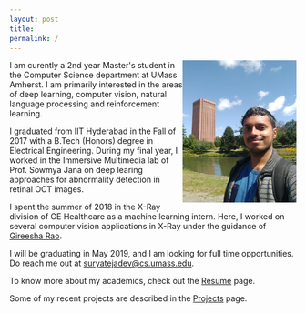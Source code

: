 ```yaml
---
layout: post
title: 
permalink: /
---
```


<img style="float" align="right" width="200" height="250" src="images/profile-pic.jpg">

I am curently a 2nd year Master's student in the Computer Science department at UMass Amherst. I am primarily interested in the areas of deep learning, computer vision, natural language processing and reinforcement learning.  

I graduated from IIT Hyderabad in the Fall of 2017 with a B.Tech (Honors) degree in Electrical Engineering. During my final year, I worked in the Immersive Multimedia lab of Prof. Sowmya Jana on deep learing approaches for abnormality detection in retinal OCT images. 

I spent the summer of 2018 in the X-Ray division of GE Healthcare as a machine learning intern. Here, I worked on several computer vision applications in X-Ray under the guidance of [Gireesha Rao](https://www.linkedin.com/in/gireesha-rao-05831a2).  

I will be graduating in May 2019, and I am looking for full time opportunities. Do reach me out at [suryatejadev@cs.umass.edu](mailto:suryatejadev@cs.umass.edu). 

To know more about my academics, check out the [Resume](https://suryatejadev.github.io/resume/) page. 

Some of my recent projects are described in the [Projects](https://suryatejadev.github.io/projects/) page.  


 

